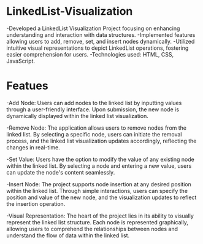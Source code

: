 # LinkedList-Visualization

-Developed a LinkedList Visualization Project focusing on enhancing understanding and interaction with data structures.
-Implemented features allowing users to add, remove, set, and insert nodes dynamically.
-Utilized intuitive visual representations to depict LinkedList operations, fostering easier comprehension for users.
-Technologies used: HTML, CSS, JavaScript.

# Featues

-Add Node: Users can add nodes to the linked list by inputting values through a user-friendly interface. Upon submission, the new node is dynamically displayed within the linked list visualization.

-Remove Node: The application allows users to remove nodes from the linked list. By selecting a specific node, users can initiate the removal process, and the linked list visualization updates accordingly, reflecting the changes in real-time.

-Set Value: Users have the option to modify the value of any existing node within the linked list. By selecting a node and entering a new value, users can update the node's content seamlessly.

-Insert Node: The project supports node insertion at any desired position within the linked list. Through simple interactions, users can specify the position and value of the new node, and the visualization updates to reflect the insertion operation.

-Visual Representation: The heart of the project lies in its ability to visually represent the linked list structure. Each node is represented graphically, allowing users to comprehend the relationships between nodes and understand the flow of data within the linked list.
